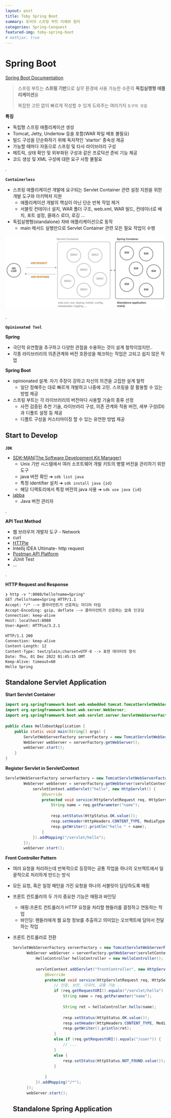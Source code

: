 ```yaml
---
layout: post
title: Toby Spring Boot
summary: 토비의 스프링 부트 이해와 원리
categories: Spring-Conquest
featured-img: toby-spring-boot
# mathjax: true
---
```


# Spring Boot

[Spring Boot Documentation](https://spring.io/projects/spring-boot)

> 스프링 부트는 **스프링 기반**으로 실무 환경에 사용 가능한 수준의 **독립실행형 애플리케이션**을 
> 
> 복잡한 고민 없이 빠르게 작성할 수 있게 도와주는 여러가지 `도구의 모음`

**특징**

- 독립형 스프링 애플리케이션 생성
- Tomcat, Jetty, Undertow 등을 포함(WAR 파일 배포 불필요)
- 빌드 구성을 단순화하기 위해 독자적인 'startor' 종속성 제공
- 가능할 때마다 자동으로 스프링 및 타사 라이브러리 구성
- 메트릭, 상태 확인 및 외부화된 구성과 같은 프로덕션 준비 기능 제공
- 코드 생성 및 XML 구성에 대한 요구 사항 불필요

.

**`Containerless`**

- 스프링 애플리케이션 개발에 요구되는 Servlet Container 관련 설정 지원을 위한 개발 도구와 아키텍처 지원
  - 애플리케이션 개발의 핵심이 아닌 단순 반복 작업 제거
  - 서블릿 컨테이너 설치, WAR 폴더 구조, web.xml, WAR 빌드, 컨테이너로 배치, 포트 설정, 클래스 로더, 로깅 ... 
- 독립실행형(standalone) 자바 애플리케이션으로 동작
  - main 메서드 실행만으로 Servlet Container 관련 모든 필요 작업이 수행

![Result](https://github.com/jihunparkme/jihunparkme.github.io/blob/master/post_img/spring-boot/Containerless.png?raw=true 'Result')

.

**`Opinionated Tool`**

**Spring**
- 극단적 유연함을 추구하고 다양한 관점을 수용하는 것이 설계 철학이었지만..
- 각종 라이브러리의 의존관계와 버전 호환성을 체크하는 작업은 고되고 쉽지 않은 작업

  
**Spring Boot**
- opinionated 설계: 자기 주장이 강하고 자신의 의견을 고집한 설계 철학
  - 일단 정해주는 대로 빠르게 개발하고 나중에 고민. 스프링을 잘 활용할 수 있는 방법 제공
- 스프링 부트는 각 라이브러리의 버전마다 사용할 기술의 종류 선정
  - 사전 검증된 추천 기술, 라이브러리 구성, 의존 관계와 적용 버전, 세부 구성(DI)과 디폴트 설정 등 제공
  - 디폴트 구성을 커스터마이징 할 수 있는 유연한 방법 제공

## Start to Develop

**`JDK`**

- [SDK-MAN(The Software Development Kit Manager)](https://sdkman.io/)
  - Unix 기반 시스템에서 여러 소프트웨어 개발 키트의 병렬 버전을 관리하기 위한 도구
  - java 버전 확인 ➔ `sdk list java`
  - 특정 identifier 설치 ➔ `sdk install java {id}`
  - 해당 디렉토리에서 특정 버전의 java 사용 ➔ `sdk use java {id}`
- [jabba](https://github.com/shyiko/jabba)
  - Java 버전 관리자

.

**API Test Method**

- 웹 브라우저 개발자 도구 - Network
- curl
- [HTTPie](https://httpie.io/)
- Intellij IDEA Ultimate- http request
- [Postman API Platform](https://www.postman.com/)
- JUnit Test
- ...

.

**HTTP Request and Response**

```http
❯ http -v ":8080/hello?name=Spring"
GET /hello?name=Spring HTTP/1.1
Accept: */* --> 클라이언트가 선호하는 미디어 타입
Accept-Encoding: gzip, deflate --> 클라이언트가 선호하는 압축 인코딩
Connection: keep-alive
Host: localhost:8080
User-Agent: HTTPie/3.2.1

HTTP/1.1 200
Connection: keep-alive
Content-Length: 12
Content-Type: text/plain;charset=UTF-8 --> 표현 데이터의 형식
Date: Thu, 01 Dec 2022 01:45:15 GMT
Keep-Alive: timeout=60
Hello Spring
```

## Standalone Servlet Application

**Start Servlet Container**

```java
import org.springframework.boot.web.embedded.tomcat.TomcatServletWebServerFactory;
import org.springframework.boot.web.server.WebServer;
import org.springframework.boot.web.servlet.server.ServletWebServerFactory;

public class HellobootApplication {
	public static void main(String[] args) {
		ServletWebServerFactory serverFactory = new TomcatServletWebServerFactory();
		WebServer webServer = serverFactory.getWebServer();
		webServer.start();
	}
}
```

**Register Servlet in ServletContext**

```java
ServletWebServerFactory serverFactory = new TomcatServletWebServerFactory();
		WebServer webServer = serverFactory.getWebServer(servletContext -> {
			servletContext.addServlet("hello", new HttpServlet() {
				@Override
				protected void service(HttpServletRequest req, HttpServletResponse resp) throws ServletException, IOException {
					String name = req.getParameter("name");

					resp.setStatus(HttpStatus.OK.value());
					resp.setHeader(HttpHeaders.CONTENT_TYPE, MediaType.TEXT_PLAIN_VALUE);
					resp.getWriter().println("hello " + name);
				}
			}).addMapping("/servlet/hello");
		});
		webServer.start();
```

**Front Controller Pattern**

- 여러 요청을 처리하는데 반복적으로 등장하는 공통 작업을 하나의 오브젝트에서 일괄적으로 처리하게 만드는 방식
- 모든 요청, 혹은 일정 패턴을 가진 요청을 하나의 서블릿이 담당하도록 매핑
- 프론트 컨트롤러의 두 가지 중요한 기능은 매핑과 바인딩
  - 매핑:프론트 컨트롤러가 HTTP 요청을 처리할 핸들러를 결정하고 연동하는 작업
  - 바인딩: 핸들러에게 웹 요청 정보를 추출하고 의미있는 오브젝트에 담아서 전달하는 작업
- 프론트 컨트롤러로 전환
  ```java
  ServletWebServerFactory serverFactory = new TomcatServletWebServerFactory();
		WebServer webServer = serverFactory.getWebServer(servletContext -> {
			HelloController helloController = new HelloController();

			servletContext.addServlet("frontController", new HttpServlet() {
				@Override
				protected void service(HttpServletRequest req, HttpServletResponse resp) throws ServletException, IOException {
					// 인증, 보안, 다국어, 공통 기능 ..
					if (req.getRequestURI().equals("/servlet/hello") && req.getMethod().equals(HttpMethod.GET.name())) {
						String name = req.getParameter("name");

						String ret = helloController.hello(name);

						resp.setStatus(HttpStatus.OK.value());
						resp.setHeader(HttpHeaders.CONTENT_TYPE, MediaType.TEXT_PLAIN_VALUE);
						resp.getWriter().println(ret);
					}
					else if (req.getRequestURI().equals("/user")) {
						// ...
					}
				 	else {
						resp.setStatus(HttpStatus.NOT_FOUND.value());
					}

				}
			}).addMapping("/*");
		});
		webServer.start();
  ```

  ## Standalone Spring Application